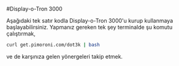 #Display-o-Tron 3000

Aşağıdaki tek satır kodla Display-o-Tron 3000'u kurup kullanmaya başlayabilirsiniz. Yapmanız gereken tek şey terminalde şu komutu çalıştırmak,

```bash
curl get.pimoroni.com/dot3k | bash
```

ve de karşınıza gelen yönergeleri takip etmek.